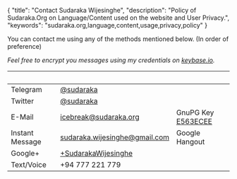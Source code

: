 {
  "title": "Contact Sudaraka Wijesinghe",
  "description": "Policy of Sudaraka.Org on Language/Content used on the website and User Privacy.",
  "keywords": "sudaraka.org,language,content,usage,privacy,policy"
}

You can contact me using any of the methods mentioned below. (In order of preference)

_Feel free to encrypt you messages using my credentials on [keybase.io](https://keybase.io/sudaraka)._

&nbsp;||&nbsp;
---|---|---
Telegram | [@sudaraka](https://telegram.me/sudaraka)
Twitter  | [@sudaraka](https://twitter.com/sudaraka)
E-Mail  | <icebreak@sudaraka.org>  | GnuPG Key [E563ECEE](http://pgp.mit.edu:11371/pks/lookup?fingerprint=on&amp;search=0x3D3C830FE563ECEE)
Instant Message  | sudaraka.wijesinghe@gmail.com  | Google Hangout
Google+  | [+SudarakaWijesinghe](https://plus.google.com/+SudarakaWijesinghe)
Text/Voice  | +94 777 221 779

